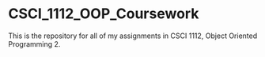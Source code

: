 # CSCI_1112_OOP_Coursework
This is the repository for all of my assignments in CSCI 1112, Object Oriented Programming 2.
